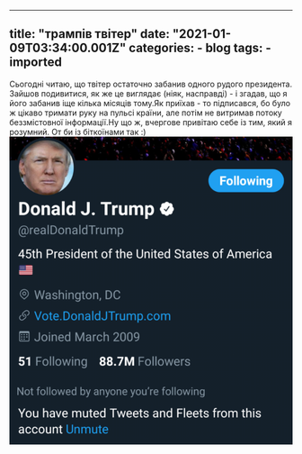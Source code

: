
---
title: "трампів твітер"
date: "2021-01-09T03:34:00.001Z"
categories:
    - blog
tags:
    - imported
---

Сьогодні читаю, що твітер остаточно забанив одного рудого президента.  
Зайшов подивитися, як же це виглядає (ніяк, насправді) \- і згадав, що я його забанив іще кілька місяців тому.Як приїхав \- то підписався, бо було ж цікаво тримати руку на пульсі країни, але потім не витримав потоку беззмістовної інформації.Ну що ж, вчергове привітаю себе із тим, який я розумний. От би із біткоїнами так :)
[![](thumb_00.jpg)](thumb_00.jpg)

